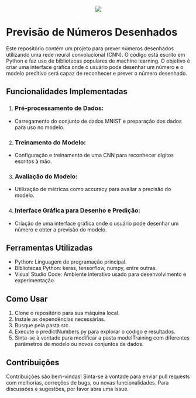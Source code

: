 <p align="center">
  <img src="https://github.com/user-attachments/assets/5cc902b9-716e-41a1-b675-4ee8f49d87c4">
</p>

# Previsão de Números Desenhados
Este repositório contém um projeto para prever números desenhados utilizando uma rede neural convolucional (CNN). O código está escrito em Python e faz uso de bibliotecas populares de machine learning. O objetivo é criar uma interface gráfica onde o usuário pode desenhar um número e o modelo preditivo será capaz de reconhecer e prever o número desenhado.

## Funcionalidades Implementadas
1. ### Pré-processamento de Dados:
- Carregamento do conjunto de dados MNIST e preparação dos dados para uso no modelo.

2. ### Treinamento do Modelo:
- Configuração e treinamento de uma CNN para reconhecer dígitos escritos à mão.

3. ### Avaliação do Modelo:
- Utilização de métricas como accuracy para avaliar a precisão do modelo.

4. ### Interface Gráfica para Desenho e Predição:
- Criação de uma interface gráfica onde o usuário pode desenhar um número e obter a previsão do modelo.

## Ferramentas Utilizadas
- Python: Linguagem de programação principal.
- Bibliotecas Python: keras, tensorflow, numpy, entre outras.
- Visual Studio Code: Ambiente interativo usado para desenvolvimento e experimentação.

## Como Usar
1. Clone o repositório para sua máquina local.
2. Instale as dependências necessárias.
3. Busque pela pasta src.
4. Execute o predictNumbers.py para explorar o código e resultados.
5. Sinta-se à vontade para modificar a pasta modelTraining com diferentes parâmetros de modelo ou novos conjuntos de dados.

## Contribuições
Contribuições são bem-vindas! Sinta-se à vontade para enviar pull requests com melhorias, correções de bugs, ou novas funcionalidades. Para discussões e sugestões, por favor abra uma issue.